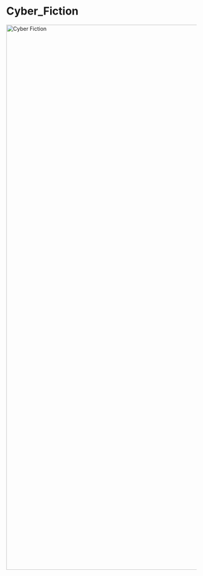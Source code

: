 # Cyber_Fiction
<img width="1440" alt="Cyber Fiction" src="https://github.com/imvishalkrsingh/Cyber_Fiction/assets/116426694/969f9514-2e3f-4639-b49a-4c391c231222">

